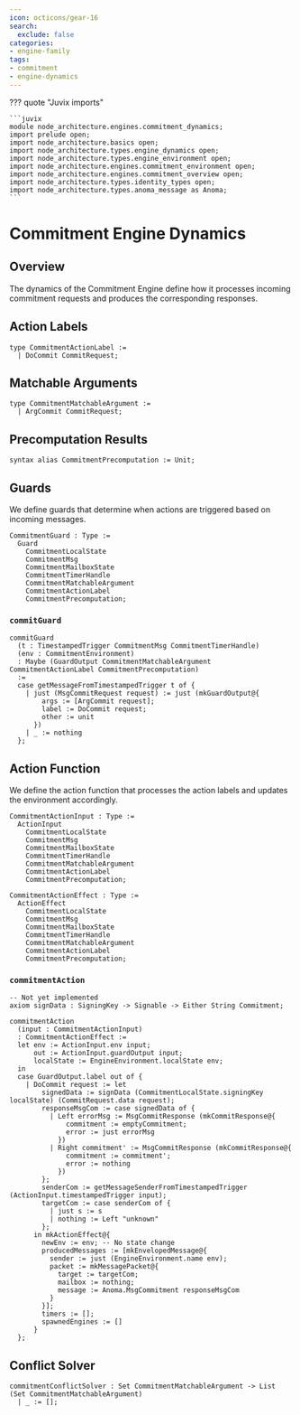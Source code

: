 ```yaml
---
icon: octicons/gear-16
search:
  exclude: false
categories:
- engine-family
tags:
- commitment
- engine-dynamics
---
```


??? quote "Juvix imports"

    ```juvix
    module node_architecture.engines.commitment_dynamics;
    import prelude open;
    import node_architecture.basics open;
    import node_architecture.types.engine_dynamics open;
    import node_architecture.types.engine_environment open;
    import node_architecture.engines.commitment_environment open;
    import node_architecture.engines.commitment_overview open;
    import node_architecture.types.identity_types open;
    import node_architecture.types.anoma_message as Anoma;
    ```

# Commitment Engine Dynamics

## Overview

The dynamics of the Commitment Engine define how it processes incoming commitment requests and produces the corresponding responses.

## Action Labels

```juvix
type CommitmentActionLabel :=
  | DoCommit CommitRequest;
```

## Matchable Arguments

```juvix
type CommitmentMatchableArgument :=
  | ArgCommit CommitRequest;
```

## Precomputation Results

```juvix
syntax alias CommitmentPrecomputation := Unit;
```

## Guards

We define guards that determine when actions are triggered based on incoming messages.

```juvix
CommitmentGuard : Type :=
  Guard
    CommitmentLocalState
    CommitmentMsg
    CommitmentMailboxState
    CommitmentTimerHandle
    CommitmentMatchableArgument
    CommitmentActionLabel
    CommitmentPrecomputation;
```

### `commitGuard`

```juvix
commitGuard
  (t : TimestampedTrigger CommitmentMsg CommitmentTimerHandle)
  (env : CommitmentEnvironment)
  : Maybe (GuardOutput CommitmentMatchableArgument CommitmentActionLabel CommitmentPrecomputation)
  :=
  case getMessageFromTimestampedTrigger t of {
    | just (MsgCommitRequest request) := just (mkGuardOutput@{
        args := [ArgCommit request];
        label := DoCommit request;
        other := unit
      })
    | _ := nothing
  };
```

## Action Function

We define the action function that processes the action labels and updates the environment accordingly.

```juvix
CommitmentActionInput : Type :=
  ActionInput
    CommitmentLocalState
    CommitmentMsg
    CommitmentMailboxState
    CommitmentTimerHandle
    CommitmentMatchableArgument
    CommitmentActionLabel
    CommitmentPrecomputation;

CommitmentActionEffect : Type :=
  ActionEffect
    CommitmentLocalState
    CommitmentMsg
    CommitmentMailboxState
    CommitmentTimerHandle
    CommitmentMatchableArgument
    CommitmentActionLabel
    CommitmentPrecomputation;
```

### `commitmentAction`

```juvix
-- Not yet implemented
axiom signData : SigningKey -> Signable -> Either String Commitment;

commitmentAction
  (input : CommitmentActionInput)
  : CommitmentActionEffect :=
  let env := ActionInput.env input;
      out := ActionInput.guardOutput input;
      localState := EngineEnvironment.localState env;
  in
  case GuardOutput.label out of {
    | DoCommit request := let
        signedData := signData (CommitmentLocalState.signingKey localState) (CommitRequest.data request);
        responseMsgCom := case signedData of {
          | Left errorMsg := MsgCommitResponse (mkCommitResponse@{
              commitment := emptyCommitment;
              error := just errorMsg
            })
          | Right commitment' := MsgCommitResponse (mkCommitResponse@{
              commitment := commitment';
              error := nothing
            })
        };
        senderCom := getMessageSenderFromTimestampedTrigger (ActionInput.timestampedTrigger input);
        targetCom := case senderCom of {
          | just s := s
          | nothing := Left "unknown"
        };
      in mkActionEffect@{
        newEnv := env; -- No state change
        producedMessages := [mkEnvelopedMessage@{
          sender := just (EngineEnvironment.name env);
          packet := mkMessagePacket@{
            target := targetCom;
            mailbox := nothing;
            message := Anoma.MsgCommitment responseMsgCom
          }
        }];
        timers := [];
        spawnedEngines := []
      }
  };
```

## Conflict Solver

```juvix
commitmentConflictSolver : Set CommitmentMatchableArgument -> List (Set CommitmentMatchableArgument)
  | _ := [];
```

